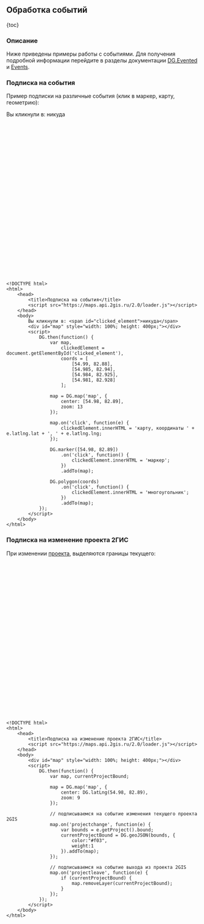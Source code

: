 ## Обработка событий

{toc}

### Описание

Ниже приведены примеры работы с событиями. Для получения подробной информации перейдите в разделы документации
<a href="/doc/maps/ru/manual/base-classes#dgevented">DG.Evented</a> и <a href="/doc/maps/ru/manual/base-classes#events">Events</a>.

### Подписка на события

Пример подписки на различные события (клик в маркер, карту, геометрию):

Вы кликнули в: <span id="clicked_element">никуда</span>
<script src="https://maps.api.2gis.ru/2.0/loader.js"></script>
<div id="map" style="width: 100%; height: 400px;"></div>
<script>
    DG.then(function() {
        var map,
            clickedElement = document.getElementById('clicked_element'),
            coords = [
                [54.99, 82.88],
                [54.985, 82.94],
                [54.984, 82.925],
                [54.981, 82.928]
            ];

        map = DG.map('map', {
            center: [54.98, 82.89],
            zoom: 13
        });

        map.on('click', function(e) {
            clickedElement.innerHTML = 'карту, координаты ' + e.latlng.lat + ', ' + e.latlng.lng;
        });

        DG.marker([54.98, 82.89])
            .on('click', function() {
                clickedElement.innerHTML = 'маркер';
            })
            .addTo(map);

        DG.polygon(coords)
            .on('click', function() {
                clickedElement.innerHTML = 'многоугольник';
            })
            .addTo(map);
    });
</script>

    <!DOCTYPE html>
    <html>
        <head>
            <title>Подписка на события</title>
            <script src="https://maps.api.2gis.ru/2.0/loader.js"></script>
        </head>
        <body>
            Вы кликнули в: <span id="clicked_element">никуда</span>
            <div id="map" style="width: 100%; height: 400px;"></div>
            <script>
                DG.then(function() {
                    var map,
                        clickedElement = document.getElementById('clicked_element'),
                        coords = [
                            [54.99, 82.88],
                            [54.985, 82.94],
                            [54.984, 82.925],
                            [54.981, 82.928]
                        ];

                    map = DG.map('map', {
                        center: [54.98, 82.89],
                        zoom: 13
                    });

                    map.on('click', function(e) {
                        clickedElement.innerHTML = 'карту, координаты ' + e.latlng.lat + ', ' + e.latlng.lng;
                    });

                    DG.marker([54.98, 82.89])
                        .on('click', function() {
                            clickedElement.innerHTML = 'маркер';
                        })
                        .addTo(map);

                    DG.polygon(coords)
                        .on('click', function() {
                            clickedElement.innerHTML = 'многоугольник';
                        })
                        .addTo(map);
                });
            </script>
        </body>
    </html>

### Подписка на изменение проекта 2ГИС

При изменении <a href="/doc/maps/ru/manual/map#map-projectdetector">проекта</a>, выделяются границы текущего:

<div id="map1" style="width: 100%; height: 400px;"></div>
<script>
    DG.then(function() {
        var map, currentProjectBound;

        map = DG.map('map1', {
            center: DG.latLng(54.98, 82.89),
            zoom: 9
        });

        // подписываемся на событие изменения текущего проекта 2GIS
        map.on('projectchange', function(e) {
            var bounds = e.getProject().bound;
            currentProjectBound = DG.geoJSON(bounds, {
                color:"#f03",
                weight:1
            }).addTo(map);
        });

        // подписываемся на событие выхода из проекта 2GIS
        map.on('projectleave', function(e) {
            if (currentProjectBound) {
                map.removeLayer(currentProjectBound);
            }
        });
    });
</script>

    <!DOCTYPE html>
    <html>
        <head>
            <title>Подписка на изменение проекта 2ГИС</title>
            <script src="https://maps.api.2gis.ru/2.0/loader.js"></script>
        </head>
        <body>
            <div id="map" style="width: 100%; height: 400px;"></div>
            <script>
                DG.then(function() {
                    var map, currentProjectBound;

                    map = DG.map('map', {
                        center: DG.latLng(54.98, 82.89),
                        zoom: 9
                    });

                    // подписываемся на событие изменения текущего проекта 2GIS
                    map.on('projectchange', function(e) {
                        var bounds = e.getProject().bound;
                        currentProjectBound = DG.geoJSON(bounds, {
                            color:"#f03",
                            weight:1
                        }).addTo(map);
                    });

                    // подписываемся на событие выхода из проекта 2GIS
                    map.on('projectleave', function(e) {
                        if (currentProjectBound) {
                            map.removeLayer(currentProjectBound);
                        }
                    });
                });
            </script>
        </body>
    </html>
